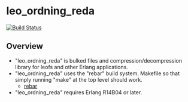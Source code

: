 leo_ordning_reda
================

[![Build Status](https://secure.travis-ci.org/leo-project/leo_ordning_reda.png?branch=master)](http://travis-ci.org/leo-project/leo_ordning_reda)


Overview
--------
* "leo_ordning_reda" is bulked files and compression/decompression library for leofs and other Erlang applications.
* "leo_ordning_reda" uses the "rebar" build system. Makefile so that simply running "make" at the top level should work.
  * [rebar](https://github.com/basho/rebar)
* "leo_ordning_reda" requires Erlang R14B04 or later.
